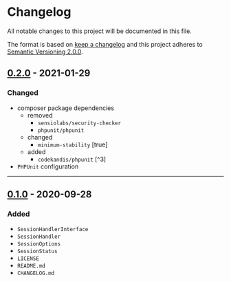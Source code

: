 # Changelog

All notable changes to this project will be documented in this file.

The format is based on [keep a changelog][xtlink-keep-a-changelog]
and this project adheres to [Semantic Versioning 2.0.0][xtlink-semantic-versioning].

## [0.2.0] - 2021-01-29

### Changed

* composer package dependencies
    * removed
        * `sensiolabs/security-checker`
        * `phpunit/phpunit`
    * changed
        * `minimum-stability` [true]
    * added
        * `codekandis/phpunit` [^3]
* `PHPUnit` configuration

[0.2.0]: https://github.com/codekandis/session/compare/0.1.0..0.2.0

---
## [0.1.0] - 2020-09-28

### Added

* `SessionHandlerInterface`
* `SessionHandler`
* `SessionOptions`
* `SessionStatus`
* `LICENSE`
* `README.md`
* `CHANGELOG.md`

[0.1.0]: https://github.com/codekandis/session/tree/0.1.0



[xtlink-keep-a-changelog]: http://keepachangelog.com/en/1.0.0/
[xtlink-semantic-versioning]: http://semver.org/spec/v2.0.0.html
